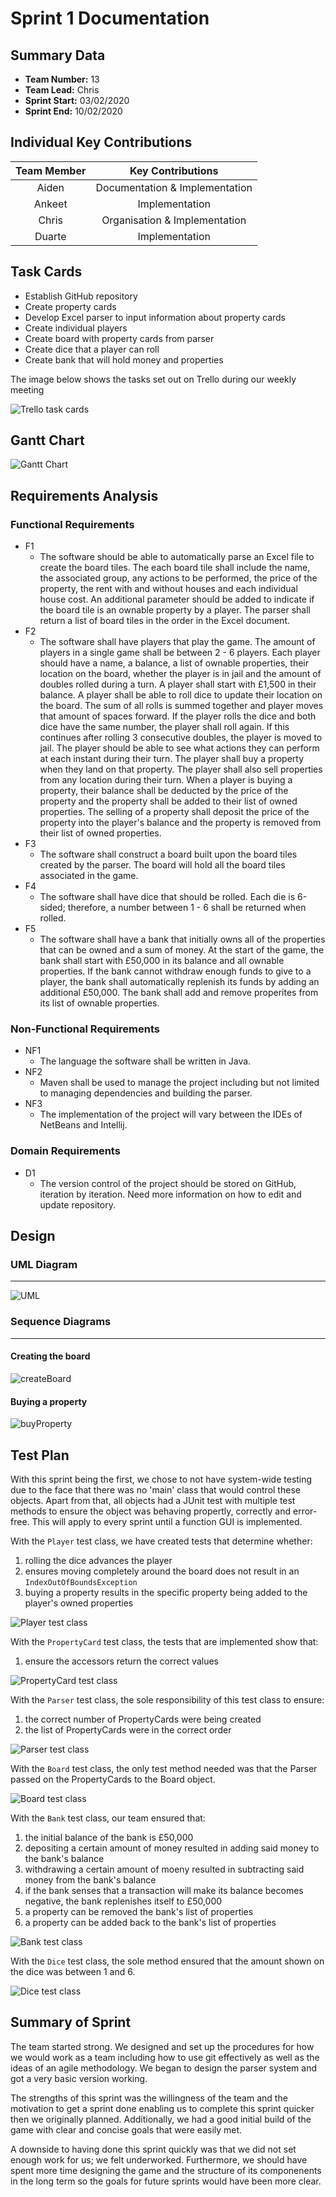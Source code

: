 # Sprint 1 Documentation

## Summary Data

- **Team Number:** 13
- **Team Lead:** Chris
- **Sprint Start:** 03/02/2020
- **Sprint End:** 10/02/2020

## Individual Key Contributions

| Team Member | Key Contributions |
| :---------: | :---------------: |
|    Aiden    |   Documentation & Implementation   |
|   Ankeet    |  Implementation   |
|    Chris    |   Organisation & Implementation   |
|   Duarte    |  Implementation   |

## Task Cards

- Establish GitHub repository
- Create property cards
- Develop Excel parser to input information about property cards
- Create individual players
- Create board with property cards from parser
- Create dice that a player can roll
- Create bank that will hold money and properties

The image below shows the tasks set out on Trello during our weekly meeting

![Trello task cards](images/trello1.png)

## Gantt Chart

![Gantt Chart](images/gantt1.png)

## Requirements Analysis

### Functional Requirements

- F1
    - The software should be able to automatically parse an Excel file to create the board tiles. The each board tile shall include the name, the associated group, any actions to be performed, the price of the property, the rent with and without houses and each individual house cost. An additional parameter should be added to indicate if the board tile is an ownable property by a player. The parser shall return a list of board tiles in the order in the Excel document.
- F2
    - The software shall have players that play the game. The amount of players in a single game shall be between 2 - 6 players. Each player should have a name, a balance, a list of ownable properties, their location on the board, whether the player is in jail and the amount of doubles rolled during a turn. A player shall start with £1,500 in their balance. A player shall be able to roll dice to update their location on the board. The sum of all rolls is summed together and player moves that amount of spaces forward. If the player rolls the dice and both dice have the same number, the player shall roll again. If this continues after rolling 3 consecutive doubles, the player is moved to jail. The player should be able to see what actions they can perform at each instant during their turn. The player shall buy a property when they land on that property. The player shall also sell properties from any location during their turn. When a player is buying a property, their balance shall be deducted by the price of the property and the property shall be added to their list of owned properties. The selling of a property shall deposit the price of the property into the player's balance and the property is removed from their list of owned properties.
- F3
    - The software shall construct a board built upon the board tiles created by the parser. The board will hold all the board tiles associated in the game.
- F4
    - The software shall have dice that should be rolled. Each die is 6-sided; therefore, a number between 1 - 6 shall be returned when rolled.
- F5
    - The software shall have a bank that initially owns all of the properties that can be owned and a sum of money. At the start of the game, the bank shall start with £50,000 in its balance and all ownable properties. If the bank cannot withdraw enough funds to give to a player, the bank shall automatically replenish its funds by adding an additional £50,000. The bank shall add and remove properites from its list of ownable properties.

### Non-Functional Requirements
- NF1
  - The language the software shall be written in Java.
- NF2
  - Maven shall be used to manage the project including but not limited to managing dependencies and building the parser.
- NF3
  - The implementation of the project will vary between the IDEs of NetBeans and Intellij.

### Domain Requirements
- D1
  - The version control of the project should be stored on GitHub, iteration by iteration. Need more information on how to edit and update repository.

## Design

### UML Diagram
___

![UML](images/UML1.png)

### Sequence Diagrams
___

#### Creating the board
![createBoard](images/createBoardSequence.svg)

#### Buying a property

![buyProperty](images/buyPropSequence.svg)

## Test Plan

With this sprint being the first, we chose to not have system-wide testing
due to the face that there was no 'main' class that would control these objects.
Apart from that, all objects had a JUnit test with multiple test methods to ensure
the object was behaving propertly, correctly and error-free. This will apply to every sprint until a function GUI
is implemented.

With the `Player` test class, we have created tests that determine whether:
1. rolling the dice advances the player
2. ensures moving completely around the board does not result in an `IndexOutOfBoundsException`
3. buying a property results in the specific property being added to the player's owned properties

![Player test class](images/playerTest.png)

With the `PropertyCard` test class, the tests that are implemented show that:
1. ensure the accessors return the correct values

![PropertyCard test class](images/propertyCardTest.png)

With the `Parser` test class, the sole responsibility of this test class to ensure:
1. the correct number of PropertyCards were being created
2. the list of PropertyCards were in the correct order

![Parser test class](images/parserTest.png)

With the `Board` test class, the only test method needed was that the Parser
passed on the PropertyCards to the Board object.

![Board test class](images/boardTest.png)

With the `Bank` test class, our team ensured that:
1. the initial balance of the bank is £50,000
2. depositing a certain amount of money resulted in adding said money to the bank's balance
3. withdrawing a certain amount of moeny resulted in subtracting said money from the bank's balance
4. if the bank senses that a transaction will make its balance becomes negative, the bank replenishes itself to £50,000
5. a property can be removed the bank's list of properties
6. a property can be added back to the bank's list of properties

![Bank test class](images/bankTest.png)

With the `Dice` test class, the sole method ensured that the amount shown on the dice was between 1 and 6.

![Dice test class](images/diceTest.png)

## Summary of Sprint

The team started strong. We designed and set up the procedures for how we would work as a team including how to use git effectively as well as the ideas of an agile methodology. We began to design the parser system and got a very basic version working.

The strengths of this sprint was the willingness of the team and the motivation to get a sprint done enabling us to complete this sprint quicker then we originally planned. Additionally, we had a good initial build of the game with clear and concise goals that were easily met.

A downside to having done this sprint quickly was that we did not set enough work for us; we felt underworked. Furthermore, we should have spent more time designing the game and the structure of its componenents in the long term so the goals for future sprints would have been more clear.